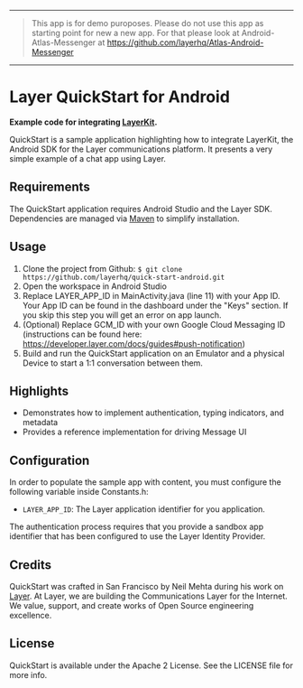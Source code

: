 ***

> This app is for demo puroposes. Please do not use this app as starting point for new a new app. For that please look at 
> Android-Atlas-Messenger at https://github.com/layerhq/Atlas-Android-Messenger

***

# Layer QuickStart for Android

**Example code for integrating [LayerKit](https://layer.com/).**

QuickStart is a sample application highlighting how to integrate LayerKit, the Android SDK for the Layer communications platform. It presents a very simple example of a chat app using Layer.

## Requirements

The QuickStart application requires Android Studio and the Layer SDK. Dependencies are managed via [Maven](https://developer.layer.com/docs/quick-start/android) to simplify installation.

## Usage

1. Clone the project from Github: `$ git clone https://github.com/layerhq/quick-start-android.git`
2. Open the workspace in Android Studio
3. Replace LAYER_APP_ID in MainActivity.java (line 11) with your App ID. Your App ID can be found in the dashboard under the "Keys" section.  If you skip this step you will get an error on app launch.
4. (Optional) Replace GCM_ID with your own Google Cloud Messaging ID (instructions can be found here: https://developer.layer.com/docs/guides#push-notification)
5. Build and run the QuickStart application on an Emulator and a physical Device to start a 1:1 conversation between them.

## Highlights

* Demonstrates how to implement authentication, typing indicators, and metadata
* Provides a reference implementation for driving Message UI

## Configuration

In order to populate the sample app with content, you must configure the following variable inside Constants.h:

* `LAYER_APP_ID`: The Layer application identifier for you application.

The authentication process requires that you provide a sandbox app identifier that has been configured to use the Layer Identity Provider.

## Credits

QuickStart was crafted in San Francisco by Neil Mehta during his work on [Layer](http://layer.com). At Layer, we are building the Communications Layer for the Internet. We value, support, and create works of Open Source engineering excellence.

## License

QuickStart is available under the Apache 2 License. See the LICENSE file for more info.
